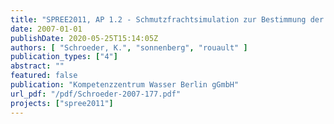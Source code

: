 ```yaml
---
title: "SPREE2011, AP 1.2 - Schmutzfrachtsimulation zur Bestimmung der hydraulischen und qualitativen Belastung des Regenbeckens"
date: 2007-01-01
publishDate: 2020-05-25T15:14:05Z
authors: [ "Schroeder, K.", "sonnenberg", "rouault" ]
publication_types: ["4"]
abstract: ""
featured: false
publication: "Kompetenzzentrum Wasser Berlin gGmbH"
url_pdf: "/pdf/Schroeder-2007-177.pdf"
projects: ["spree2011"]
---
```


